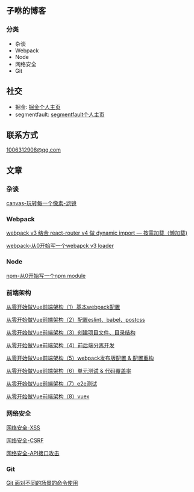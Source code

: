 子咻的博客
---
### 分类
 - 杂谈
 - Webpack
 - Node
 - 网络安全
 - Git

社交
----
- 掘金: [掘金个人主页](https://juejin.im/user/596661b75188250d7669e2a8)
- segmentfault: [segmentfault个人主页](https://segmentfault.com/u/killpigdao)

联系方式
---
<1006312908@qq.com>

文章
---

### 杂谈

[canvas-玩转每一个像素-滤镜](https://github.com/CodeLittlePrince/blog/issues/4)

### Webpack

[webpack v3 结合 react-router v4 做 dynamic import — 按需加载（懒加载)](https://github.com/CodeLittlePrince/blog/issues/3)

[webpack-从0开始写一个webapck v3 loader](https://github.com/CodeLittlePrince/blog/issues/9)

### Node
[npm-从0开始写一个npm module](https://github.com/CodeLittlePrince/blog/issues/8)

### 前端架构
[从零开始做Vue前端架构（1）基本webpack配置](https://github.com/CodeLittlePrince/blog/issues/10)

[从零开始做Vue前端架构（2）配置eslint、babel、postcss](https://github.com/CodeLittlePrince/blog/issues/11)

[从零开始做Vue前端架构（3）创建项目文件、目录结构](https://github.com/CodeLittlePrince/blog/issues/12)

[从零开始做Vue前端架构（4）前后端分离开发](https://github.com/CodeLittlePrince/blog/issues/13)

[从零开始做Vue前端架构（5）webpack发布版配置 & 配置重构 ](https://github.com/CodeLittlePrince/blog/issues/14)

[从零开始做Vue前端架构（6）单元测试 & 代码覆盖率](https://github.com/CodeLittlePrince/blog/issues/15)

[从零开始做Vue前端架构（7）e2e测试](https://github.com/CodeLittlePrince/blog/issues/16)

[从零开始做Vue前端架构（8）vuex](https://github.com/CodeLittlePrince/blog/issues/17)

### 网络安全

[网络安全-XSS](https://github.com/CodeLittlePrince/blog/issues/2)

[网络安全-CSRF](https://github.com/CodeLittlePrince/blog/issues/6)

[网络安全-API接口攻击](https://github.com/CodeLittlePrince/blog/issues/7)

### Git

[Git 面对不同的场景的命令使用](https://github.com/CodeLittlePrince/blog/issues/1)
